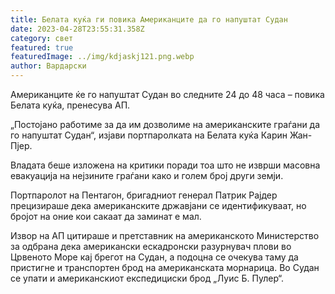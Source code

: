 ```yaml
---
title: Белата куќа ги повика Американците да го напуштат Судан
date: 2023-04-28T23:55:31.358Z
category: свет
featured: true
featuredImage: ../img/kdjaskj121.png.webp
author: Вардарски
---
```


Американците ќе го напуштат Судан во следните 24 до 48 часа – повика Белата куќа, пренесува АП.

„Постојано работиме за да им дозволиме на американските граѓани да го напуштат Судан“, изјави портпаролката на Белата куќа Карин Жан-Пјер.

Владата беше изложена на критики поради тоа што не изврши масовна евакуација на нејзините граѓани како и голем број други земји.

Портпаролот на Пентагон, бригадниот генерал Патрик Рајдер прецизираше дека американските државјани се идентификуваат, но бројот на оние кои сакаат да заминат е мал.

Извор на АП цитираше и претставник на американското Министерство за одбрана дека американски ескадронски разурнувач плови во Црвеното Море кај брегот на Судан, а подоцна се очекува таму да пристигне и транспортен брод на американската морнарица. Во Судан се упати и американскиот експедициски брод „Луис Б. Пулер“.
